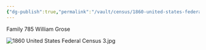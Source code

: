 ```yaml
---
{"dg-publish":true,"permalink":"/vault/census/1860-united-states-federal-census-3/","tags":["William--Grose","Susanna-Koontz"]}
---
```


Family 785
William Grose

![1860 United States Federal Census 3.jpg](/img/user/assets/1860%20United%20States%20Federal%20Census%203.jpg)